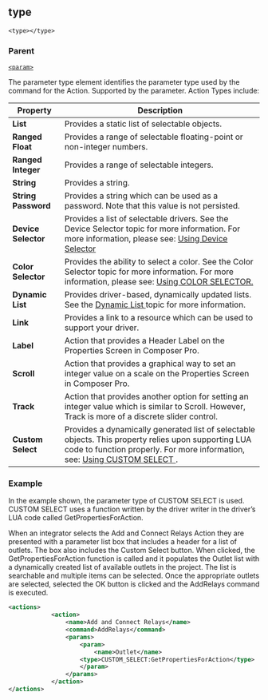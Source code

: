## type

`<type></type>`


### Parent

[`<param>`]()


The parameter type element identifies the parameter type used by the command for the Action. Supported by the parameter. Action Types include: 

| Property            | Description                                                                                                                                                                            |
| ------------------- | -------------------------------------------------------------------------------------------------------------------------------------------------------------------------------------- |
| **List**            | Provides a static list of selectable objects.                                                                                                                                          |
| **Ranged Float**    | Provides a range of selectable floating-point or non-integer numbers.                                                                                                                  |
| **Ranged Integer**  | Provides a range of selectable integers.                                                                                                                                               |
| **String**          | Provides a string.                                                                                                                                                                     |
| **String Password** | Provides a string which can be used as a password. Note that this value is not persisted.                                                                                              |
| **Device Selector** | Provides a list of selectable drivers. See the Device Selector topic for more information. For more information, please see: [Using Device Selector][2]                                |
| **Color Selector**  | Provides the ability to select a color. See the Color Selector topic for more information. For more information, please see: [Using COLOR SELECTOR.][3]                                |
| **Dynamic List**    | Provides driver-based, dynamically updated lists. See the [Dynamic List ][4]topic for more information.                                                                                |
| **Link**            | Provides a link to a resource which can be used to support your driver.                                                                                                                |
| **Label**           | Action that provides a Header Label on the Properties Screen in Composer Pro.                                                                                                          |
| **Scroll**          | Action that provides a graphical way to set an integer value on a scale on the Properties Screen in Composer Pro.                                                                      |
| **Track**           | Action that provides another option  for setting an integer value which is similar to Scroll. However, Track is more of a discrete slider control.                                     |
| **Custom Select**   | Provides a dynamically generated list of selectable objects. This property relies upon supporting LUA code to function properly. For more information, see: [Using CUSTOM SELECT ][5]. |


### Example

In the example shown, the parameter type of CUSTOM SELECT is used. CUSTOM SELECT uses a function written by the driver writer in the driver’s LUA code called GetPropertiesForAction.

When an integrator selects the Add and Connect Relays Action they are presented with a parameter list box that includes a header for a list of outlets. The box also includes the Custom Select button. When clicked, the GetPropertiesForAction function is called and it populates the Outlet list with a dynamically created list of available outlets in the project. The list is searchable and multiple items can be selected. Once the appropriate outlets are selected, selected the OK button is clicked and the AddRelays command is executed.

```xml
<actions>
			<action>
				<name>Add and Connect Relays</name>
				<command>AddRelays</command>
				<params>
					<param>
						<name>Outlet</name>
					<type>CUSTOM_SELECT:GetPropertiesForAction</type>
					</param>
				</params>
			</action>
</actions>
```







[2]:	https://snap-one.github.io/docs-driverworks-fundamentals/#composerpro-the-interface-into-the-sdk-using-the-device-selector-property
[3]:	https://snap-one.github.io/docs-driverworks-fundamentals/#composerpro-the-interface-into-the-sdk-using-the-color-selector-property
[4]:	https://snap-one.github.io/docs-driverworks-fundamentals/#composerpro-the-interface-into-the-sdk-dynamic-list-properties
[5]:	https://snap-one.github.io/docs-driverworks-fundamentals/#composerpro-the-interface-into-the-sdk-using-the-custom-select-property
